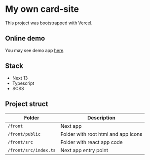 # My own card-site

This project was bootstrapped with Vercel.

## Online demo

You may see demo app [here](https://ext33.vercel.app/).

## Stack

- Next 13
- Typescript
- SCSS

## Project struct

| Folder                | Description                         |
|-----------------------|-------------------------------------|
| `/front`              | Next app                            |
| `/front/public`       | Folder with root html and app icons |
| `/front/src`          | Folder with react app code          |
| `/front/src/index.ts` | Next app entry point                | 
